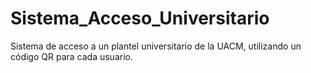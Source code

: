# Sistema_Acceso_Universitario
Sistema de acceso a un plantel universitario de la UACM, utilizando un código QR para cada usuario.
